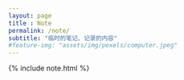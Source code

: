```yaml
--- 
layout: page
title : Note 
permalink: /note/
subtitle: "临时的笔记、记录的内容" 
#feature-img: "assets/img/pexels/computer.jpeg"
---
```


{% include note.html %}
